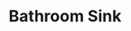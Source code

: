 ---
language: id
layout: product-item
title: Bathroom Sink
description: Description in &amp; Bathroom Sink
keyword: keyword in Bathroom Sink
image: /images/Sink-Oyster-Gray-1024x768.jpg
sub-title: Bathroom Sink
article-1: Designs and colors are not limited to what is featured bellow
title-right: Bathroom Sink
article-right: Bathroom Sink
title-2: Bathroom Sink
article-2: Bathroom Sink
article-3: Bathroom Sink
alt-slide1: Bathroom Sink
alt-slide2: Bathroom Sink
alt-slide3: Bathroom Sink
slide1: /images/Sink-Oyster-Gray-1024x768.jpg
slide2: /images/Sink-Oyster-Gray-1024x768.jpg
slide3: /images/Sink-Oyster-Gray-1024x768.jpg
---